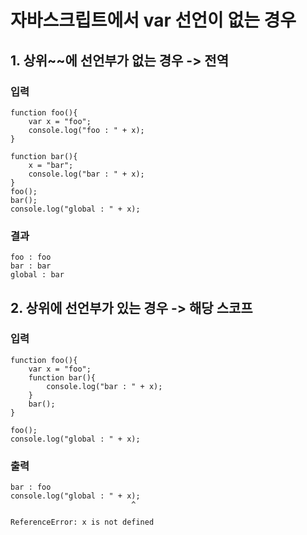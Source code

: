 # 자바스크립트에서 var 선언이 없는 경우

## 1. 상위~~에 선언부가 없는 경우 -> 전역

### 입력

```
function foo(){
    var x = "foo";
    console.log("foo : " + x);
}

function bar(){
    x = "bar";
    console.log("bar : " + x);
}
foo();
bar();
console.log("global : " + x);
```

### 결과

```
foo : foo
bar : bar
global : bar
```

## 2. 상위에 선언부가 있는 경우 -> 해당 스코프

### 입력

```
function foo(){
    var x = "foo";
    function bar(){
        console.log("bar : " + x);
    }   
    bar();
}

foo();
console.log("global : " + x);
```

### 출력

```
bar : foo
console.log("global : " + x);
                           ^

ReferenceError: x is not defined
```